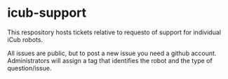 # icub-support
This respository hosts tickets relative to requesto of support for individual iCub robots.

All issues are public, but to post a new issue you need a github account. Administrators will assign a tag that identifies the robot and the type of question/issue.


